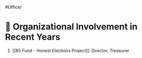 #Officer 
# 💼 Organizational Involvement in Recent Years

1. [[85 Fund - Honest Elections Project]]: Director, Treasurer
